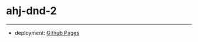 # ahj-dnd-2
--------------------

- deployment: <a href="https://tarapiygin.github.io/ahj-dnd-2/">Github Pages</a>
